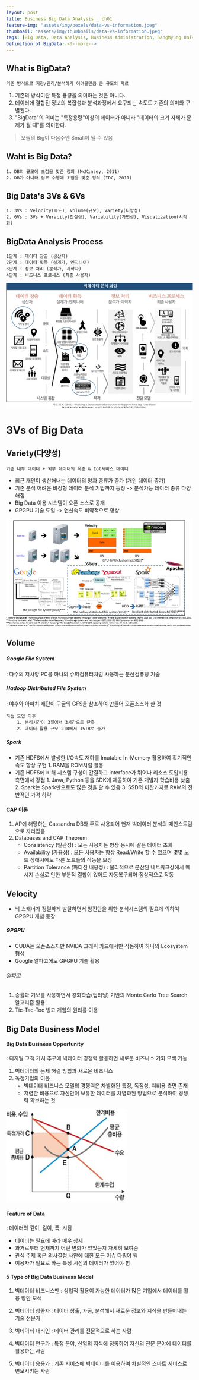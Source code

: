 ```yaml
---
layout: post
title: Business Big Data Analysis _ ch01
feature-img: "assets/img/pexels/data-vs-information.jpeg"
thumbnail: "assets/img/thumbnails/data-vs-information.jpeg"
tags: [Big Data, Data Analysis, Business Administration, SangMyung University, Republic of Korea]
Definition of BigData: <!--more-->
---
```

## What is BigData?
	기존 방식으로 저장/관리/분석하기 어려울만큼 큰 규모의 자료

1. 기존의 방식이란 특정 용량을 의미하는 것은 아니다.
2. 데이터에 결합된 정보의 복잡성과 분석과정에서 요구되는 속도도 기존의 의미와 구별된다.
3. "BigData"의 의미는 "특정용량"이상의 데이터가 아니라 "데이터의 크기 자체가 문제가 될 때"를 의미한다.
>오늘의 Big이 다음주엔 Small이 될 수 있음
    
## Waht is Big Data?
	1. DB의 규모에 초점을 맞춘 정의 (McKinsey, 2011)
	2. DB가 아니라 업무 수행에 초점을 맞춘 정의 (IDC, 2011)

## Big Data's 3Vs & 6Vs
	1. 3Vs : Velocity(속도), Volume(규모), Variety(다양성)
	2. 6Vs : 3Vs + Veracity(진실성), Variability(가변성), Visualization(시각화)

## BigData Analysis Process
	1단계 : 데이터 창출 (생산자)
	2단계 : 데이터 획득 (설계가, 엔지니어)
	3단계 : 정보 처리 (분석가, 과학자)
	4단계 : 비즈니스 프로세스 (최종 사용자)
    
![빅데이터분석과정](/assets/img/pexels/빅데이터분석과정.jpeg)
    
# 3Vs of Big Data

## Variety(다양성)
	기존 내부 데이터 + 외부 데이터의 폭증 & Iot서비스 데이터
    
* 최근 개인이 생산해내는 데이터의 양과 종류가 증가 (개인 데이터 증가)
* 기존 분석 어려운 비정형 데이터 분석 기법까지 등장 -> 분석가능 데이터 종류 다양해짐
* Big Data 이용 시스템이 오픈 소스로 공개
* GPGPU 기술 도입 -> 연신속도 비약적으로 향상

![gpgpu1](/assets/img/pexels/gpgpu1.jpeg)


## Volume

##### Google File System
: 다수의 저사양 PC를 하나의 슈퍼컴퓨터처럼 사용하는 분산컴퓨팅 기술
##### Hadoop Distributed File System
: 야후와 아파치 재단이 구글의 GFS을 참조하여 만들어 오픈소스화 한 것

	하둡 도입 이후
    	1. 분석시간이 3일에서 3시간으로 단축
    	2. 데이터 활용 규모 2TB에서 15TB로 증가

##### Spark
- 기존 HDFS에서 발생한 I/O속도 저하를 Imutable In-Memory 활용하여 획기적인 속도 향상 구현
		1. RAM을 ROM처럼 활용
- 기존 HDFS에 비해 시스템 구성이 간결하고 Interface가 뛰어나 리소스 도입비용 측면에서 강점
		1. Java, Python 등을 SDK에 제공하여 기존 개발자 학습비용 낮춤
		2. Spark는 Spark만으로도 많은 것을 할 수 있음
		3. SSD와 마찬가지로 RAM의 전반적인 가격 하락

#### CAP 이론
1. AP에 해당하는 Cassandra DB와 주로 사용되어 현재 빅데이터 분석의 메인스트림으로 자리잡음
2. Databases and CAP Theorem
	- Consistency (일관성) : 모든 사용자는 항상 동시에 같은 데이터 조회
	- Availability (가용성) : 모든 사용자는 항상 Read/Write 할 수 있으며 몇몇 노드 장애시에도 다른 노드들의 작동을 보장
	- Partition Tolerance (파티션 내용성) : 물리적으로 분산된 네트워크상에서 메시지 손실로 인한 부분적 결합이 있어도 자동복구되어 정상적으로 작동


## Velocity

- 뇌 스캐너가 정밀하게 발달하면서 암진단을 위한 분석시스템의 필요에 의하여 GPGPU 개념 등장

##### GPGPU
- CUDA는 오픈소스지만 NVIDA 그래픽 카드에서만 작동하여 하나의 Ecosystem 형성
- Google 알파고에도 GPGPU 기술 활용

###### 알파고
1. 승률과 기보를 사용하면서 강화학습(딥러닝) 기반의 Monte Carlo Tree Search 알고리즘 활용
2. Tic-Tac-Toc 빙고 게임의 원리를 이용


## Big Data Business Model

#### Big Data Business Opportunity
: 디지털 고객 가치 추구에 빅데이터 경쟁력 활용하면 새로운 비즈니스 기회 모색 가능

1. 빅데이터의 문제 해결 방법과 새로운 비즈니스
2. 독점기업의 이윤
	- 빅데이터 비즈니스 모델의 경쟁력은 차별화된 특징, 독점성, 저비용 측면 존재
	- 저렴한 비용으로 자신만이 보유한 데이터를 차별화된 방법으로 분석하여 경쟁력 확보하는 것
	
![독점기업이윤](/assets/img/pexels/독점기업이윤.jpeg)

#### Feature of Data
: 데이터의 깊이, 길이, 폭, 시점
- 데이터는 필요에 따라 매우 상세
- 과거로부터 현재까지 어떤 변화가 있었는지 자세히 보여줌
- 관심 주제 혹은 의사결정 사안에 대한 모든 이슈 다뤄야 됨
- 이용자가 필요로 하는 특정 시점의 데이터가 있어야 함

#### 5 Type of Big Data Business Model
1. 빅데이터 비즈니스맨
	: 상업적 활용이 가능한 데이터가 많은 기업에서 데이터를 활용 방안 모색
    
2. 빅데이터 창줄자
	: 데이터 창출, 가공, 분석해서 새로운 정보와 지식을 만들어내는 기술 전문가
    
3. 빅데이터 대리인
	: 데이터 관리를 전문적으로 하는 사람
    
4. 빅데이터 연구가
	: 특정 분야, 산업의 지식에 정통하여 자신의 전문 분야에 데이터를 활용하는 사람
    
5. 빅데이터 응용가
	: 기존 서비스에 빅데이터를 이용하여 차별적인 스마트 서비스로 변모시키는 사람
